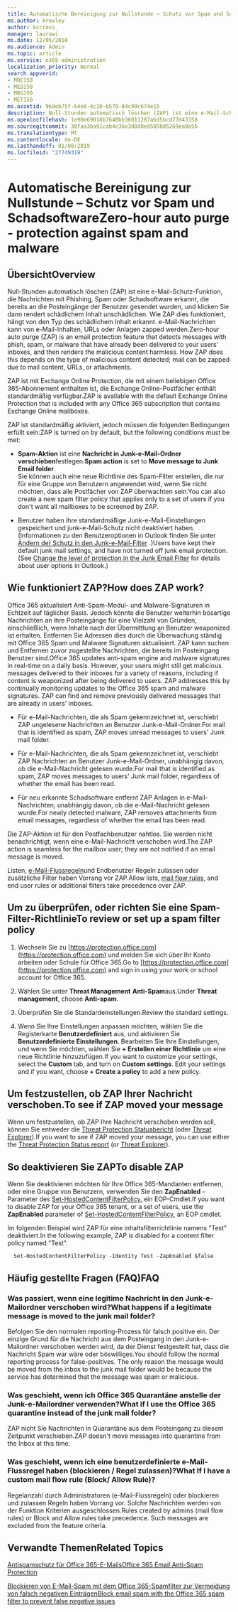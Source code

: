 ```yaml
---
title: Automatische Bereinigung zur Nullstunde – Schutz vor Spam und Schadsoftware
ms.author: krowley
author: kccross
manager: laurawi
ms.date: 12/05/2018
ms.audience: Admin
ms.topic: article
ms.service: o365-administration
localization_priority: Normal
search.appverid:
- MOE150
- MED150
- MBS150
- MET150
ms.assetid: 96deb75f-64e8-4c10-b570-84c99c674e15
description: Null-Stunden automatisch löschen (ZAP) ist eine e-Mail-Schutz-Funktion, die Nachrichten mit Spam oder Schadsoftware erkannt, die bereits an die Posteingänge der Benutzer gesendet wurden, und klicken Sie dann den schädlichem Inhalt unschädlichen rendert. Wie ZAP dies funktioniert, hängt von den Typ des schädlichem Inhalt erkannt.
ms.openlocfilehash: 1e90e69018b7640bb36011287abd5bcd77d43358
ms.sourcegitcommit: 30faa3ba91cab4c36e3d8d8ed5858d5269ea8a56
ms.translationtype: MT
ms.contentlocale: de-DE
ms.lasthandoff: 01/08/2019
ms.locfileid: "27749319"
---
```

# <a name="zero-hour-auto-purge---protection-against-spam-and-malware"></a><span data-ttu-id="9df0f-104">Automatische Bereinigung zur Nullstunde – Schutz vor Spam und Schadsoftware</span><span class="sxs-lookup"><span data-stu-id="9df0f-104">Zero-hour auto purge - protection against spam and malware</span></span>

## <a name="overview"></a><span data-ttu-id="9df0f-105">Übersicht</span><span class="sxs-lookup"><span data-stu-id="9df0f-105">Overview</span></span>

<span data-ttu-id="9df0f-p102">Null-Stunden automatisch löschen (ZAP) ist eine e-Mail-Schutz-Funktion, die Nachrichten mit Phishing, Spam oder Schadsoftware erkannt, die bereits an die Posteingänge der Benutzer gesendet wurden, und klicken Sie dann rendert schädlichem Inhalt unschädlichen. Wie ZAP dies funktioniert, hängt von den Typ des schädlichem Inhalt erkannt. e-Mail-Nachrichten kann von e-Mail-Inhalten, URLs oder Anlagen zapped werden.</span><span class="sxs-lookup"><span data-stu-id="9df0f-p102">Zero-hour auto purge (ZAP) is an email protection feature that detects messages with phish, spam, or malware that have already been delivered to your users' inboxes, and then renders the malicious content harmless. How ZAP does this depends on the type of malicious content detected; mail can be zapped due to mail content, URLs, or attachments.</span></span>
  
<span data-ttu-id="9df0f-108">ZAP ist mit Exchange Online Protection, die mit einem beliebigen Office 365-Abonnement enthalten ist, die Exchange Online-Postfächer enthält standardmäßig verfügbar.</span><span class="sxs-lookup"><span data-stu-id="9df0f-108">ZAP is available with the default Exchange Online Protection that is included with any Office 365 subscription that contains Exchange Online mailboxes.</span></span>

<span data-ttu-id="9df0f-109">ZAP ist standardmäßig aktiviert, jedoch müssen die folgenden Bedingungen erfüllt sein:</span><span class="sxs-lookup"><span data-stu-id="9df0f-109">ZAP is turned on by default, but the following conditions must be met:</span></span>
  
- <span data-ttu-id="9df0f-110">**Spam-Aktion** ist eine **Nachricht in Junk-e-Mail-Ordner verschieben**festlegen.</span><span class="sxs-lookup"><span data-stu-id="9df0f-110">**Spam action** is set to **Move message to Junk Email folder**.</span></span> <br/><span data-ttu-id="9df0f-111">Sie können auch eine neue Richtlinie des Spam-Filter erstellen, die nur für eine Gruppe von Benutzern angewendet wird, wenn Sie nicht möchten, dass alle Postfächer von ZAP überwachten sein.</span><span class="sxs-lookup"><span data-stu-id="9df0f-111">You can also create a new spam filter policy that applies only to a set of users if you don't want all mailboxes to be screened by ZAP.</span></span>

- <span data-ttu-id="9df0f-p103">Benutzer haben ihre standardmäßige Junk-e-Mail-Einstellungen gespeichert und junk-e-Mail-Schutz nicht deaktiviert haben. (Informationen zu den Benutzeroptionen in Outlook finden Sie unter [Ändern der Schutz in den Junk-e-Mail-Filter](https://support.office.com/article/change-the-level-of-protection-in-the-junk-email-filter-e89c12d8-9d61-4320-8c57-d982c8d52f6b) .)</span><span class="sxs-lookup"><span data-stu-id="9df0f-p103">Users have kept their default junk mail settings, and have not turned off junk email protection. (See [Change the level of protection in the Junk Email Filter](https://support.office.com/article/change-the-level-of-protection-in-the-junk-email-filter-e89c12d8-9d61-4320-8c57-d982c8d52f6b) for details about user options in Outlook.)</span></span> 
  
## <a name="how-does-zap-work"></a><span data-ttu-id="9df0f-114">Wie funktioniert ZAP?</span><span class="sxs-lookup"><span data-stu-id="9df0f-114">How does ZAP work?</span></span>

<span data-ttu-id="9df0f-p104">Office 365 aktualisiert Anti-Spam-Modul- und Malware-Signaturen in Echtzeit auf täglicher Basis. Jedoch könnte die Benutzer weiterhin bösartige Nachrichten an ihre Posteingänge für eine Vielzahl von Gründen, einschließlich, wenn Inhalte nach der Übermittlung an Benutzer weaponized ist erhalten. Entfernen Sie Adressen dies durch die Überwachung ständig mit Office 365 Spam und Malware Signaturen aktualisiert. ZAP kann suchen und Entfernen zuvor zugestellte Nachrichten, die bereits im Posteingang Benutzer sind.</span><span class="sxs-lookup"><span data-stu-id="9df0f-p104">Office 365 updates anti-spam engine and malware signatures in real-time on a daily basis. However, your users might still get malicious messages delivered to their inboxes for a variety of reasons, including if content is weaponized after being delivered to users. ZAP addresses this by continually monitoring updates to the Office 365 spam and malware signatures. ZAP can find and remove previously delivered messages that are already in users' inboxes.</span></span> 

- <span data-ttu-id="9df0f-119">Für e-Mail-Nachrichten, die als Spam gekennzeichnet ist, verschiebt ZAP ungelesene Nachrichten an Benutzer Junk-e-Mail-Ordner.</span><span class="sxs-lookup"><span data-stu-id="9df0f-119">For mail that is identified as spam, ZAP moves unread messages to users' Junk mail folder.</span></span> 

- <span data-ttu-id="9df0f-120">Für e-Mail-Nachrichten, die als Spam gekennzeichnet ist, verschiebt ZAP Nachrichten an Benutzer Junk-e-Mail-Ordner, unabhängig davon, ob die e-Mail-Nachricht gelesen wurde.</span><span class="sxs-lookup"><span data-stu-id="9df0f-120">For mail that is identified as spam, ZAP moves messages to users' Junk mail folder, regardless of whether the email has been read.</span></span>

- <span data-ttu-id="9df0f-121">Für neu erkannte Schadsoftware entfernt ZAP Anlagen in e-Mail-Nachrichten, unabhängig davon, ob die e-Mail-Nachricht gelesen wurde.</span><span class="sxs-lookup"><span data-stu-id="9df0f-121">For newly detected malware, ZAP removes attachments from email messages, regardless of whether the email has been read.</span></span> 
  
<span data-ttu-id="9df0f-122">Die ZAP-Aktion ist für den Postfachbenutzer nahtlos. Sie werden nicht benachrichtigt, wenn eine e-Mail-Nachricht verschoben wird.</span><span class="sxs-lookup"><span data-stu-id="9df0f-122">The ZAP action is seamless for the mailbox user; they are not notified if an email message is moved.</span></span>
  
<span data-ttu-id="9df0f-123">Listen, [e-Mail-Flussregeln](https://go.microsoft.com/fwlink/p/?LinkId=722755)und Endbenutzer Regeln zulassen oder zusätzliche Filter haben Vorrang vor ZAP.</span><span class="sxs-lookup"><span data-stu-id="9df0f-123">Allow lists, [mail flow rules](https://go.microsoft.com/fwlink/p/?LinkId=722755), and end user rules or additional filters take precedence over ZAP.</span></span>
  
## <a name="to-review-or-set-up-a-spam-filter-policy"></a><span data-ttu-id="9df0f-124">Um zu überprüfen, oder richten Sie eine Spam-Filter-Richtlinie</span><span class="sxs-lookup"><span data-stu-id="9df0f-124">To review or set up a spam filter policy</span></span>
  
1. <span data-ttu-id="9df0f-125">Wechseln Sie zu [https://protection.office.com](https://protection.office.com) und melden Sie sich über Ihr Konto arbeiten oder Schule für Office 365.</span><span class="sxs-lookup"><span data-stu-id="9df0f-125">Go to [https://protection.office.com](https://protection.office.com) and sign in using your work or school account for Office 365.</span></span>

2. <span data-ttu-id="9df0f-126">Wählen Sie unter **Threat Management** **Anti-Spam**aus.</span><span class="sxs-lookup"><span data-stu-id="9df0f-126">Under **Threat management**, choose **Anti-spam**.</span></span>

3. <span data-ttu-id="9df0f-127">Überprüfen Sie die Standardeinstellungen.</span><span class="sxs-lookup"><span data-stu-id="9df0f-127">Review the standard settings.</span></span> 

4. <span data-ttu-id="9df0f-p105">Wenn Sie Ihre Einstellungen anpassen möchten, wählen Sie die Registerkarte **Benutzerdefiniert** aus, und aktivieren Sie **Benutzerdefinierte Einstellungen**. Bearbeiten Sie Ihre Einstellungen, und wenn Sie möchten, wählen Sie **+ Erstellen einer Richtlinie** um eine neue Richtlinie hinzuzufügen.</span><span class="sxs-lookup"><span data-stu-id="9df0f-p105">If you want to customize your settings, select the **Custom** tab, and turn on **Custom settings**. Edit your settings and if you want, choose **+ Create a policy** to add a new policy.</span></span> 
    
## <a name="to-see-if-zap-moved-your-message"></a><span data-ttu-id="9df0f-130">Um festzustellen, ob ZAP Ihrer Nachricht verschoben.</span><span class="sxs-lookup"><span data-stu-id="9df0f-130">To see if ZAP moved your message</span></span>

<span data-ttu-id="9df0f-131">Wenn um festzustellen, ob ZAP Ihre Nachricht verschoben werden soll, können Sie entweder die [Threat Protection Statusbericht](view-email-security-reports.md#threat-protection-status-report) (oder [Threat Explorer](use-explorer-in-security-and-compliance.md)).</span><span class="sxs-lookup"><span data-stu-id="9df0f-131">If you want to see if ZAP moved your message, you can use either the [Threat Protection Status report](view-email-security-reports.md#threat-protection-status-report) (or [Threat Explorer](use-explorer-in-security-and-compliance.md)).</span></span>
    
## <a name="to-disable-zap"></a><span data-ttu-id="9df0f-132">So deaktivieren Sie ZAP</span><span class="sxs-lookup"><span data-stu-id="9df0f-132">To disable ZAP</span></span>
  
<span data-ttu-id="9df0f-133">Wenn Sie deaktivieren möchten für Ihre Office 365-Mandanten entfernen, oder eine Gruppe von Benutzern, verwenden Sie den **ZapEnabled** -Parameter des [Set-HostedContentFilterPolicy](https://go.microsoft.com/fwlink/p/?LinkId=722758), ein EOP-Cmdlet.</span><span class="sxs-lookup"><span data-stu-id="9df0f-133">If you want to disable ZAP for your Office 365 tenant, or a set of users, use the **ZapEnabled** parameter of [Set-HostedContentFilterPolicy](https://go.microsoft.com/fwlink/p/?LinkId=722758), an EOP cmdlet.</span></span>
    
<span data-ttu-id="9df0f-134">Im folgenden Beispiel wird ZAP für eine inhaltsfilterrichtlinie namens "Test" deaktiviert.</span><span class="sxs-lookup"><span data-stu-id="9df0f-134">In the following example, ZAP is disabled for a content filter policy named "Test".</span></span>
    
```
  Set-HostedContentFilterPolicy -Identity Test -ZapEnabled $false
```

## <a name="faq"></a><span data-ttu-id="9df0f-135">Häufig gestellte Fragen (FAQ)</span><span class="sxs-lookup"><span data-stu-id="9df0f-135">FAQ</span></span>

### <a name="what-happens-if-a-legitimate-message-is-moved-to-the-junk-mail-folder"></a><span data-ttu-id="9df0f-136">Was passiert, wenn eine legitime Nachricht in den Junk-e-Mailordner verschoben wird?</span><span class="sxs-lookup"><span data-stu-id="9df0f-136">What happens if a legitimate message is moved to the junk mail folder?</span></span>
  
<span data-ttu-id="9df0f-p106">Befolgen Sie den normalen reporting-Prozess für falsch positive ein. Der einzige Grund für die Nachricht aus dem Posteingang in den Junk-e-Mailordner verschoben werden wird, da der Dienst festgestellt hat, dass die Nachricht Spam war wäre oder böswilliges.</span><span class="sxs-lookup"><span data-stu-id="9df0f-p106">You should follow the normal reporting process for false-positives. The only reason the message would be moved from the inbox to the junk mail folder would be because the service has determined that the message was spam or malicious.</span></span>
  
### <a name="what-if-i-use-the-office-365-quarantine-instead-of-the-junk-mail-folder"></a><span data-ttu-id="9df0f-139">Was geschieht, wenn ich Office 365 Quarantäne anstelle der Junk-e-Mailordner verwenden?</span><span class="sxs-lookup"><span data-stu-id="9df0f-139">What if I use the Office 365 quarantine instead of the junk mail folder?</span></span>
  
<span data-ttu-id="9df0f-140">ZAP nicht Sie Nachrichten in Quarantäne aus dem Posteingang zu diesem Zeitpunkt verschieben.</span><span class="sxs-lookup"><span data-stu-id="9df0f-140">ZAP doesn't move messages into quarantine from the Inbox at this time.</span></span>
  
### <a name="what-if-i-have-a-custom-mail-flow-rule-block-allow-rule"></a><span data-ttu-id="9df0f-141">Was geschieht, wenn ich eine benutzerdefinierte e-Mail-Flussregel haben (blockieren / Regel zulassen)?</span><span class="sxs-lookup"><span data-stu-id="9df0f-141">What If I have a custom mail flow rule (Block/ Allow Rule)?</span></span>
  
<span data-ttu-id="9df0f-p107">Regelanzahl durch Administratoren (e-Mail-Flussregeln) oder blockieren und zulassen Regeln haben Vorrang vor. Solche Nachrichten werden von der Funktion Kriterien ausgeschlossen.</span><span class="sxs-lookup"><span data-stu-id="9df0f-p107">Rules created by admins (mail flow rules) or Block and Allow rules take precedence. Such messages are excluded from the feature criteria.</span></span>
  
## <a name="related-topics"></a><span data-ttu-id="9df0f-144">Verwandte Themen</span><span class="sxs-lookup"><span data-stu-id="9df0f-144">Related Topics</span></span>

[<span data-ttu-id="9df0f-145">Antispamschutz für Office 365-E-Mails</span><span class="sxs-lookup"><span data-stu-id="9df0f-145">Office 365 Email Anti-Spam Protection</span></span>](anti-spam-protection.md)
  
[<span data-ttu-id="9df0f-146">Blockieren von E-Mail-Spam mit dem Office 365-Spamfilter zur Vermeidung von falsch negativen Einträgen</span><span class="sxs-lookup"><span data-stu-id="9df0f-146">Block email spam with the Office 365 spam filter to prevent false negative issues</span></span>](block-email-spam-to-prevent-false-negatives.md)
  

